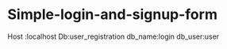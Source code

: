 Simple-login-and-signup-form
============================
Host :localhost
Db:user_registration
db_name:login
db_user:user
